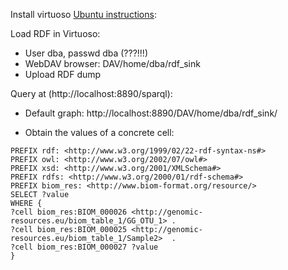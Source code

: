 Install virtuoso [Ubuntu instructions](http://virtuoso.openlinksw.com/dataspace/doc/dav/wiki/Main/VOSUbuntuNotes): 

Load RDF in Virtuoso:

* User dba, passwd dba (???!!!)
* WebDAV browser: DAV/home/dba/rdf_sink
* Upload RDF dump

Query at (http://localhost:8890/sparql):

* Default graph: http://localhost:8890/DAV/home/dba/rdf_sink/

* Obtain the values of a concrete cell:

```
PREFIX rdf: <http://www.w3.org/1999/02/22-rdf-syntax-ns#>
PREFIX owl: <http://www.w3.org/2002/07/owl#>
PREFIX xsd: <http://www.w3.org/2001/XMLSchema#>
PREFIX rdfs: <http://www.w3.org/2000/01/rdf-schema#>
PREFIX biom_res: <http://www.biom-format.org/resource/>
SELECT ?value 
WHERE { 
?cell biom_res:BIOM_000026 <http://genomic-resources.eu/biom_table_1/GG_OTU_1> .
?cell biom_res:BIOM_000025 <http://genomic-resources.eu/biom_table_1/Sample2>  .
?cell biom_res:BIOM_000027 ?value  
}
```